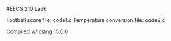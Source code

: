 #EECS 210 Lab6

Football score file: code1.c
Temperature conversion file: code2.c

Compiled w/ clang 15.0.0
